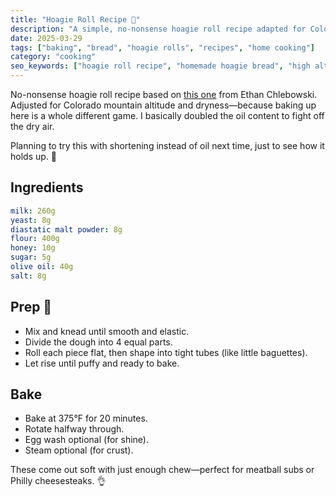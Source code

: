 ```yaml
---
title: "Hoagie Roll Recipe 🥖"
description: "A simple, no-nonsense hoagie roll recipe adapted for Colorado’s dry, high-altitude climate. Based on Ethan Chlebowski’s version, with a personal twist."
date: 2025-03-29
tags: ["baking", "bread", "hoagie rolls", "recipes", "home cooking"]
category: "cooking"
seo_keywords: ["hoagie roll recipe", "homemade hoagie bread", "high altitude baking", "easy bread recipe", "colorado baking", "Ethan Chlebowski hoagie"]
---
```


No-nonsense hoagie roll recipe based on [this one](https://www.cookwell.com/recipe/hoagie-rolls) from Ethan Chlebowski. Adjusted for Colorado mountain altitude and dryness—because baking up here is a whole different game. I basically doubled the oil content to fight off the dry air.

Planning to try this with shortening instead of oil next time, just to see how it holds up. 🧪

## Ingredients

```yaml
milk: 260g
yeast: 8g
diastatic malt powder: 8g
flour: 400g
honey: 10g
sugar: 5g
olive oil: 40g
salt: 8g
```

## Prep 🧂

- Mix and knead until smooth and elastic.
- Divide the dough into 4 equal parts.
- Roll each piece flat, then shape into tight tubes (like little baguettes).
- Let rise until puffy and ready to bake.

## Bake

- Bake at 375°F for 20 minutes.
- Rotate halfway through.
- Egg wash optional (for shine).
- Steam optional (for crust).

These come out soft with just enough chew—perfect for meatball subs or Philly cheesesteaks. 👌
